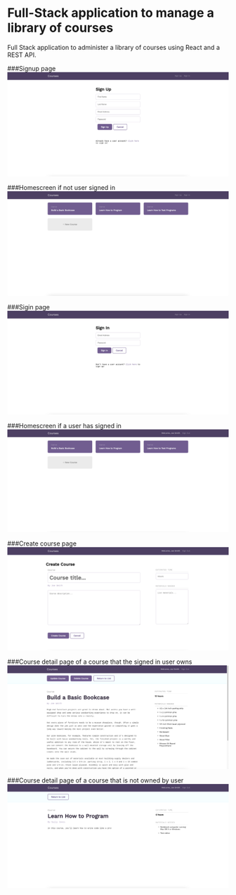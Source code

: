 # Full-Stack application to manage a library of courses
 Full Stack application to administer a library of courses using React and a REST API.

###Signup page
<img src='./client/public/images/signup.png' alt='Signup'>

###Homescreen if not user signed in
<img src='./client/public/images/no_signin_home.png' alt='Homescreen not signed in'>

###Sigin page
<img src='./client/public/images/signin.png' alt='Signin'>

###Homescreen if a user has signed in
<img src='./client/public/images/sign_in_home.png' alt='Homescreen signed in'>

###Create course page
<img src='./client/public/images/create_course.png' alt='Create course'>

###Course detail page of a course that the signed in user owns
<img src='./client/public/images/course_detail_owned.png' alt='Course detail of user owned course'>

###Course detail page of a course that is not owned by user
<img src='./client/public/images/course_detail_not_owned.png' alt='Course detail of a course not owned'>
